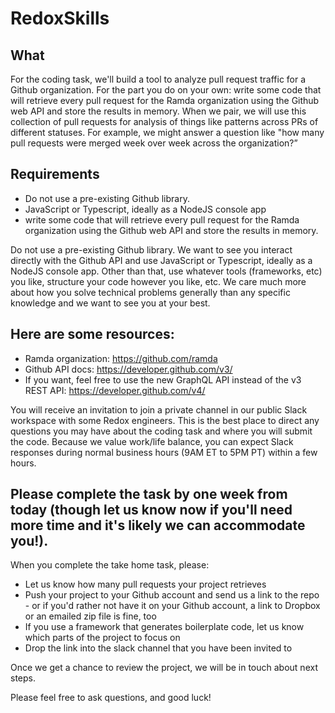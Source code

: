 # RedoxSkills

## What
For the coding task, we'll build a tool to analyze pull request traffic for a Github organization.
For the part you do on your own: write some code that will retrieve every pull request for the Ramda organization using the Github web API and store the results in memory. When we pair, we will use this collection of pull requests for analysis of things like patterns across PRs of different statuses. For example, we might answer a question like "how many pull requests were merged week over week across the organization?”

## Requirements
* Do not use a pre-existing Github library.
* JavaScript or Typescript, ideally as a NodeJS console app
* write some code that will retrieve every pull request for the Ramda organization using the Github web API and store the results in memory.

Do not use a pre-existing Github library. We want to see you interact directly with the Github API and use JavaScript or Typescript, ideally as a NodeJS console app. Other than that, use whatever tools (frameworks, etc) you like, structure your code however you like, etc. We care much more about how you solve technical problems generally than any specific knowledge and we want to see you at your best.

## Here are some resources: 
* Ramda organization: https://github.com/ramda
* Github API docs: https://developer.github.com/v3/  
* If you want, feel free to use the new GraphQL API instead of the v3 REST API: https://developer.github.com/v4/  

You will receive an invitation to join a private channel in our public Slack workspace with some Redox engineers. This is the best place to direct any questions you may have about the coding task and where you will submit the code. Because we value work/life balance, you can expect Slack responses during normal business hours (9AM ET to 5PM PT) within a few hours.

## Please complete the task by one week from today (though let us know now if you'll need more time and it's likely we can accommodate you!). 

When you complete the take home task, please:
* Let us know how many pull requests your project retrieves
* Push your project to your Github account and send us a link to the repo - or if you'd rather not have it on your Github account, a link to Dropbox or an emailed zip file is fine, too
* If you use a framework that generates boilerplate code, let us know which parts of the project to focus on
* Drop the link into the slack channel that you have been invited to

Once we get a chance to review the project, we will be in touch about next steps. 

Please feel free to ask questions, and good luck!
